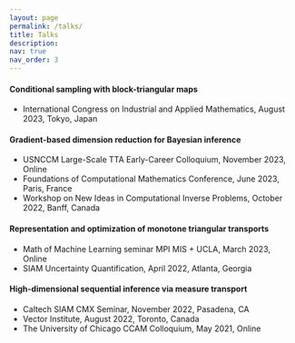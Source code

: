 ```yaml
---
layout: page
permalink: /talks/
title: Talks
description:
nav: true
nav_order: 3
---
```


#### Conditional sampling with block-triangular maps
- International Congress on Industrial and Applied Mathematics, August 2023, Tokyo, Japan

#### Gradient-based dimension reduction for Bayesian inference
- USNCCM Large-Scale TTA Early-Career Colloquium, November 2023, Online 
- Foundations of Computational Mathematics Conference, June 2023, Paris, France
- Workshop on New Ideas in Computational Inverse Problems, October 2022, Banff, Canada

#### Representation and optimization of monotone triangular transports
- Math of Machine Learning seminar MPI MIS + UCLA, March 2023, Online
- SIAM Uncertainty Quantification, April 2022, Atlanta, Georgia

#### High-dimensional sequential inference via measure transport
- Caltech SIAM CMX Seminar, November 2022, Pasadena, CA
- Vector Institute, August 2022, Toronto, Canada
- The University of Chicago CCAM Colloquium, May 2021, Online
